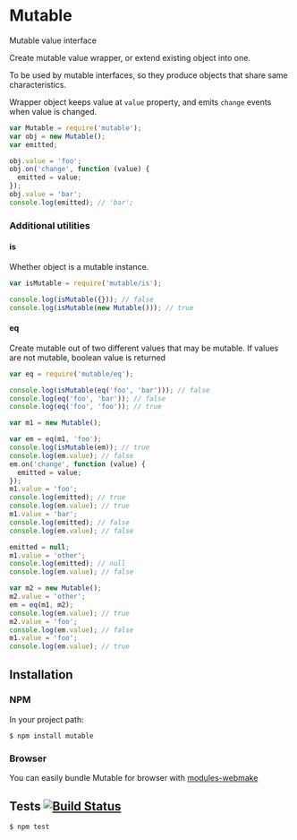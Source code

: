 # Mutable

Mutable value interface

Create mutable value wrapper, or extend existing object into one.

To be used by mutable interfaces, so they produce objects that share same
characteristics.

Wrapper object keeps value at `value` property, and emits `change` events when
value is changed.

```javascript
var Mutable = require('mutable');
var obj = new Mutable();
var emitted;

obj.value = 'foo';
obj.on('change', function (value) {
  emitted = value;
});
obj.value = 'bar';
console.log(emitted); // 'bar';
```

### Additional utilities

#### is

Whether object is a mutable instance.

```javascript
var isMutable = require('mutable/is');

console.log(isMutable({})); // false
console.log(isMutable(new Mutable())); // true
```

#### eq

Create mutable out of two different values that may be mutable.
If values are not mutable, boolean value is returned

```javascript
var eq = require('mutable/eq');

console.log(isMutable(eq('foo', 'bar'))); // false
console.log(eq('foo', 'bar')); // false
console.log(eq('foo', 'foo')); // true

var m1 = new Mutable();

var em = eq(m1, 'foo');
console.log(isMutable(em)); // true
console.log(em.value); // false
em.on('change', function (value) {
  emitted = value;
});
m1.value = 'foo';
console.log(emitted); // true
console.log(em.value); // true
m1.value = 'bar';
console.log(emitted); // false
console.log(em.value); // false

emitted = null;
m1.value = 'other';
console.log(emitted); // null
console.log(em.value); // false

var m2 = new Mutable();
m2.value = 'other';
em = eq(m1, m2);
console.log(em.value); // true
m2.value = 'foo';
console.log(em.value); // false
m1.value = 'foo';
console.log(em.value); // true
```

## Installation
### NPM

In your project path:

	$ npm install mutable

### Browser

You can easily bundle Mutable for browser with [modules-webmake](https://github.com/medikoo/modules-webmake)

## Tests [![Build Status](https://travis-ci.org/medikoo/mutable.png)](https://travis-ci.org/medikoo/microtime-x)

	$ npm test
